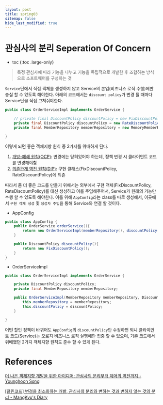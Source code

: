 ```yaml
---
layout: post
title: spring03
sitemap: false
hide_last_modified: true
---
```

# 관심사의 분리 Seperation Of Concern

* toc
{:toc .large-only}

> 특정 관심사에 따라 기능을 나누고 기능을 독립적으로 개발한 후 조합하는 방식으로 소프트웨어를 구성하는 것

```Service```단에서 직접 객체를 생성하지 않고 Service의 본업(비즈니스 로직 수행)에만 충실 할 수 있도록 해야한다.
아래의 코드에서는 ```discount policy```가 변경 될 때마다 Service단을 직접 고쳐줘야한다.

```JAVA
public class OrderServiceImpl implements OrderService {

    // private final DiscountPolicy discountPolicy = new FixDiscountPolicy();
    private final DiscountPolicy discountPolicy = new RateDiscountPolicy();
    private final MemberRepository memberRepository = new MemoryMemberRepository;

}
```

이렇게 되면 좋은 객체지향 원칙 중 2가지를 위배하게 된다.

1. [개방-폐쇄 원칙(OCP)](https://seouljoy.github.io/java/2023-12-27-java08/#%EA%B0%9C%EB%B0%A9-%ED%8F%90%EC%87%84-%EC%9B%90%EC%B9%99-ocp): 변경에는 닫혀있어야 하는데, 정책 변경 시 클라이언트 코드를 변경해야함
2. [의존관계 역전 원칙(DIP)](https://seouljoy.github.io/java/2023-12-27-java08/#%EC%9D%98%EC%A1%B4%EA%B4%80%EA%B3%84-%EC%97%AD%EC%A0%84-%EC%9B%90%EC%B9%99-dip): 구현 클래스(FixDiscountPolicy, RateDiscountPolicy)에 의존

따라서 좀 더 좋은 코드를 만들기 위해서는 외부에서 구현 객체(FixDiscountPolicy, RateDiscountPolicy)를 대신 생성하고 이를 주입해주어서, Service가 원래의 기능만 수행 할 수 있도록 해야한다.
이를 위해 ```AppConfig```라는 class를 따로 생성해서, 이곳에서 ```구현 객체 생성``` 및 ```생성자 주입```을 통해 Service와 연결 할 것이다.

- AppConfig 

```JAVA
public class AppConfig {
    public OrderService orderService(){
        return new OrderServiceImpl(memberRepository(), discountPolicy());
    }

    public DiscountPolicy discountPolicy(){
        return new FixDiscountPolicy();
    }
}
```

- OrderServiceImpl

```JAVA
public class OrderServiceImpl implements OrderService {

    private DiscountPolicy discountPolicy;
    private final MemberRepository memberRepository;

	public OrderServiceImpl(MemberRepository memberRepository, DiscountPolicy discountPolicy) {
		this.memberRepository = memberRepository;
		this.discountPolicy = discountPolicy;
	}

}
```

어떤 할인 정책이 바뀌어도 ```AppConfig```의 ```discountPolicy```만 수정하면 되니 클라이언트 코드(Service)는 오로지 비즈니스 로직 실행에만 집중 할 수 있으며, 기존 코드에서 위배했던 2가지 객체지향 원칙도 준수 할 수 있게 된다.

# References

[더 나은 객체지향 개발을 위한 아이디어: 관심사의 분리부터 제어의 역전까지 - Younghoon Song](https://teamdable.github.io/techblog/SoC-to-IoC)

[[클린코드] 변경을 최소화하는 개발, 관심사의 분리와 변하는 것과 변하지 않는 것의 분리 - MangKyu's Diary](https://mangkyu.tistory.com/165)